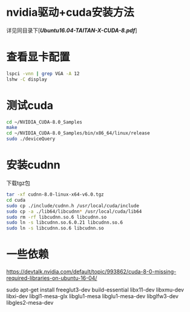 # nvidia驱动+cuda安装方法

详见同目录下[***Ubuntu16.04-TAITAN-X-CUDA-8.pdf***]

# 查看显卡配置

```bash
lspci -vnn | grep VGA -A 12
lshw -C display
```

# 测试cuda

```bash
cd ~/NVIDIA_CUDA-8.0_Samples
make
cd ~/NVIDIA_CUDA-8.0_Samples/bin/x86_64/linux/release
sudo ./deviceQuery
```

# 安装cudnn

下载tgz包
```bash
tar -xf cudnn-8.0-linux-x64-v6.0.tgz
cd cuda
sudo cp ./include/cudnn.h /usr/local/cuda/include
sudo cp -a ./lib64/libcudnn* /usr/local/cuda/lib64
sudo rm -rf libcudnn.so.6 libcudnn.so
sudo ln -s libcudnn.so.6.0.21 libcudnn.so.6
sudo ln -s libcudnn.so.6 libcudnn.so
```

# 一些依赖

https://devtalk.nvidia.com/default/topic/993862/cuda-8-0-missing-required-libraries-on-ubuntu-16-04/

sudo apt-get install freeglut3-dev build-essential libx11-dev libxmu-dev libxi-dev libgl1-mesa-glx libglu1-mesa libglu1-mesa-dev libglfw3-dev libgles2-mesa-dev
